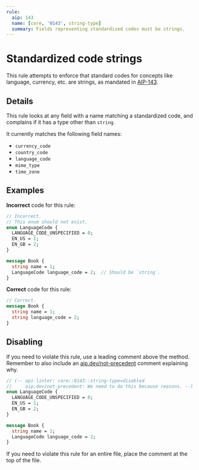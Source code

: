 ```yaml
---
rule:
  aip: 143
  name: [core, '0143', string-type]
  summary: Fields representing standardized codes must be strings.
---
```


# Standardized code strings

This rule attempts to enforce that standard codes for concepts like language,
currency, etc. are strings, as mandated in [AIP-143][].

## Details

This rule looks at any field with a name matching a standardized code, and
complains if it has a type other than `string`.

It currently matches the following field names:

- `currency_code`
- `country_code`
- `language_code`
- `mime_type`
- `time_zone`

## Examples

**Incorrect** code for this rule:

```proto
// Incorrect.
// This enum should not exist.
enum LanguageCode {
  LANGUAGE_CODE_UNSPECIFIED = 0;
  EN_US = 1;
  EN_GB = 2;
}

message Book {
  string name = 1;
  LanguageCode language_code = 2;  // Should be `string`.
}
```

**Correct** code for this rule:

```proto
// Correct.
message Book {
  string name = 1;
  string language_code = 2;
}
```

## Disabling

If you need to violate this rule, use a leading comment above the method.
Remember to also include an [aip.dev/not-precedent][] comment explaining why.

```proto
// (-- api-linter: core::0143::string-type=disabled
//     aip.dev/not-precedent: We need to do this because reasons. --)
enum LanguageCode {
  LANGUAGE_CODE_UNSPECIFIED = 0;
  EN_US = 1;
  EN_GB = 2;
}

message Book {
  string name = 1;
  LanguageCode language_code = 2;
}
```

If you need to violate this rule for an entire file, place the comment at the
top of the file.

[aip-143]: https://aip.dev/143
[aip.dev/not-precedent]: https://aip.dev/not-precedent
